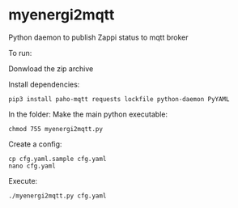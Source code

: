 # myenergi2mqtt
Python daemon to publish Zappi status to mqtt broker


To run: 

Donwload the zip archive

Install dependencies:

```
pip3 install paho-mqtt requests lockfile python-daemon PyYAML
```

In the folder:
Make the main python executable: 


```
chmod 755 myenergi2mqtt.py
```

Create a config:

```
cp cfg.yaml.sample cfg.yaml
nano cfg.yaml

```

Execute: 

```
./myenergi2mqtt.py cfg.yaml
```

